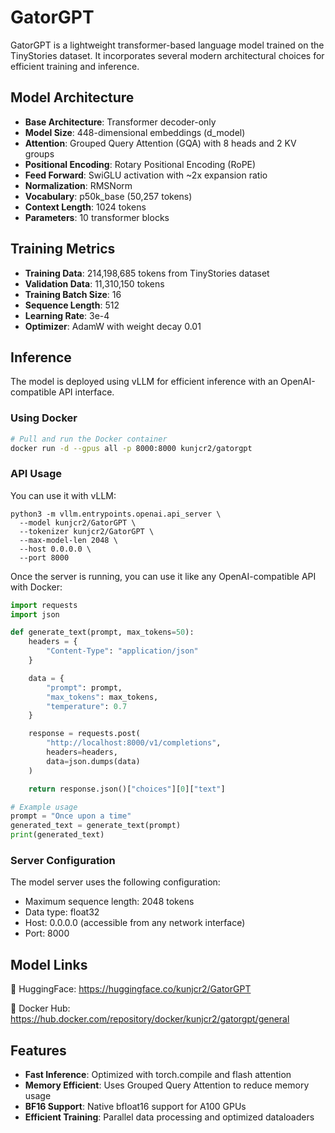 # GatorGPT

GatorGPT is a lightweight transformer-based language model trained on the TinyStories dataset. It incorporates several modern architectural choices for efficient training and inference.

## Model Architecture

- **Base Architecture**: Transformer decoder-only
- **Model Size**: 448-dimensional embeddings (d_model)
- **Attention**: Grouped Query Attention (GQA) with 8 heads and 2 KV groups
- **Positional Encoding**: Rotary Positional Encoding (RoPE)
- **Feed Forward**: SwiGLU activation with ~2x expansion ratio
- **Normalization**: RMSNorm
- **Vocabulary**: p50k_base (50,257 tokens)
- **Context Length**: 1024 tokens
- **Parameters**: 10 transformer blocks

## Training Metrics

- **Training Data**: 214,198,685 tokens from TinyStories dataset
- **Validation Data**: 11,310,150 tokens
- **Training Batch Size**: 16
- **Sequence Length**: 512
- **Learning Rate**: 3e-4
- **Optimizer**: AdamW with weight decay 0.01

## Inference

The model is deployed using vLLM for efficient inference with an OpenAI-compatible API interface.

### Using Docker

```bash
# Pull and run the Docker container
docker run -d --gpus all -p 8000:8000 kunjcr2/gatorgpt
```

### API Usage

You can use it with vLLM:
```curl
python3 -m vllm.entrypoints.openai.api_server \
  --model kunjcr2/GatorGPT \
  --tokenizer kunjcr2/GatorGPT \
  --max-model-len 2048 \
  --host 0.0.0.0 \
  --port 8000
```

Once the server is running, you can use it like any OpenAI-compatible API with Docker:

```python
import requests
import json

def generate_text(prompt, max_tokens=50):
    headers = {
        "Content-Type": "application/json"
    }

    data = {
        "prompt": prompt,
        "max_tokens": max_tokens,
        "temperature": 0.7
    }

    response = requests.post(
        "http://localhost:8000/v1/completions",
        headers=headers,
        data=json.dumps(data)
    )

    return response.json()["choices"][0]["text"]

# Example usage
prompt = "Once upon a time"
generated_text = generate_text(prompt)
print(generated_text)
```

### Server Configuration

The model server uses the following configuration:

- Maximum sequence length: 2048 tokens
- Data type: float32
- Host: 0.0.0.0 (accessible from any network interface)
- Port: 8000

## Model Links

🤗 HuggingFace: https://huggingface.co/kunjcr2/GatorGPT

🐋 Docker Hub: https://hub.docker.com/repository/docker/kunjcr2/gatorgpt/general

## Features

- **Fast Inference**: Optimized with torch.compile and flash attention
- **Memory Efficient**: Uses Grouped Query Attention to reduce memory usage
- **BF16 Support**: Native bfloat16 support for A100 GPUs
- **Efficient Training**: Parallel data processing and optimized dataloaders

